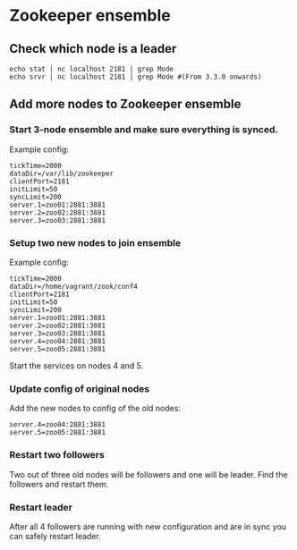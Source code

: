 # Zookeeper ensemble

## Check which node is a leader

```
echo stat | nc localhost 2181 | grep Mode
echo srvr | nc localhost 2181 | grep Mode #(From 3.3.0 onwards)
```

## Add more nodes to Zookeeper ensemble

### Start 3-node ensemble and make sure everything is synced.

Example config:

```
tickTime=2000
dataDir=/var/lib/zookeeper
clientPort=2181
initLimit=50
syncLimit=200
server.1=zoo01:2881:3881
server.2=zoo02:2881:3881
server.3=zoo03:2881:3881
```

### Setup two new nodes to join ensemble

Example config:

```
tickTime=2000
dataDir=/home/vagrant/zook/conf4
clientPort=2181
initLimit=50
syncLimit=200
server.1=zoo01:2881:3881
server.2=zoo02:2881:3881
server.3=zoo03:2881:3881
server.4=zoo04:2881:3881
server.5=zoo05:2881:3881
```

Start the services on nodes 4 and 5.

### Update config of original nodes

Add the new nodes to config of the old nodes:

```
server.4=zoo04:2881:3881
server.5=zoo05:2881:3881
```

### Restart two followers

Two out of three old nodes will be followers and one will be leader.
Find the followers and restart them.

### Restart leader

After all 4 followers are running with new configuration and are in
sync you can safely restart leader.
